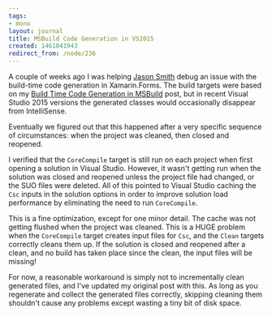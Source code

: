 ```yaml
---
tags:
- mono
layout: journal
title: MSBuild Code Generation in VS2015
created: 1461041943
redirect_from: /node/236
---
```

A couple of weeks ago I was helping <a href="http://xfcomplete.net/">Jason Smith</a> debug an issue with the build-time code generation in Xamarin.Forms. The build targets were based on my <a href="/journal/2015/06/30/build_time_code_generation_msbuild">Build Time Code Generation in MSBuild</a> post, but in recent Visual Studio 2015 versions the generated classes would occasionally disappear from IntelliSense.<!--break-->

Eventually we figured out that this happened after a very specific sequence of circumstances: when the project was cleaned, then closed and reopened.

I verified that the `CoreCompile` target is still run on each project when first opening a solution in Visual Studio. However, it wasn't getting run when the solution was closed and reopened unless the project file had changed, or the SUO files were deleted. All of this pointed to Visual Studio caching the `Csc` inputs in the solution options in order to improve solution load performance by eliminating the need to run `CoreCompile`.

This is a fine optimization, except for one minor detail. The cache was not getting flushed when the project was cleaned. This is a HUGE problem when the `CoreCompile` target creates input files for `Csc`, and the `Clean` targets correctly cleans them up. If the solution is closed and reopened after a clean, and no build has taken place since the clean, the input files will be missing!

For now, a reasonable workaround is simply not to incrementally clean generated files, and I've updated my original post with this. As long as you regenerate and collect the generated files correctly, skipping cleaning them shouldn't cause any problems except wasting a tiny bit of disk space.
